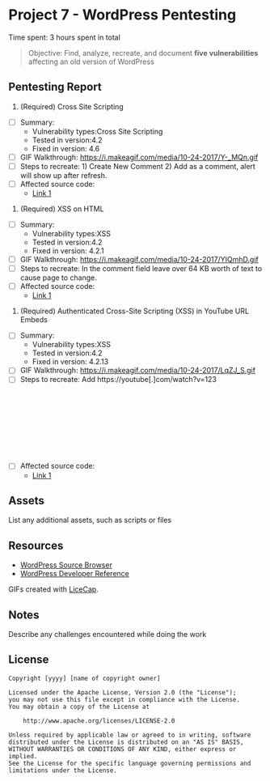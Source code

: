 # Project 7 - WordPress Pentesting

Time spent: 3 hours spent in total

> Objective: Find, analyze, recreate, and document **five vulnerabilities** affecting an old version of WordPress

## Pentesting Report

1. (Required) Cross Site Scripting
  - [ ] Summary:
    - Vulnerability types:Cross Site Scripting
    - Tested in version:4.2
    - Fixed in version: 4.6
  - [ ] GIF Walkthrough:
    https://i.makeagif.com/media/10-24-2017/Y-_MQn.gif
  - [ ] Steps to recreate: 1) Create New Comment
                          2) Add <script>alert("XSS")</script> as a comment, alert will show up after refresh.
  - [ ] Affected source code:
    - [Link 1](https://github.com/WordPress/WordPress/commit/c9e60dab176635d4bfaaf431c0ea891e4726d6e0)
1. (Required) XSS on HTML
  - [ ] Summary:
    - Vulnerability types:XSS
    - Tested in version:4.2
    - Fixed in version: 4.2.1
  - [ ] GIF Walkthrough: https://i.makeagif.com/media/10-24-2017/YIQmhD.gif
  - [ ] Steps to recreate: In the comment field leave over 64 KB worth of text to cause page to change.
  - [ ] Affected source code:
    - [Link 1](https://cve.mitre.org/cgi-bin/cvename.cgi?name=CVE-2015-5622)
1. (Required) Authenticated Cross-Site Scripting (XSS) in YouTube URL Embeds
  - [ ] Summary:
    - Vulnerability types:XSS
    - Tested in version:4.2
    - Fixed in version: 4.2.13
  - [ ] GIF Walkthrough: https://i.makeagif.com/media/10-24-2017/LqZJ_S.gif
  - [ ] Steps to recreate: Add https://youtube[.]com/watch?v=123<svg onload=alert(1)>
                          as a post.
                          Alert will show up after the page refreshes.
  - [ ] Affected source code:
    - [Link 1](https://github.com/WordPress/WordPress/commit/419c8d97ce8df7d5004ee0b566bc5e095f0a6ca8)

## Assets

List any additional assets, such as scripts or files

## Resources

- [WordPress Source Browser](https://core.trac.wordpress.org/browser/)
- [WordPress Developer Reference](https://developer.wordpress.org/reference/)

GIFs created with [LiceCap](http://www.cockos.com/licecap/).

## Notes

Describe any challenges encountered while doing the work

## License

    Copyright [yyyy] [name of copyright owner]

    Licensed under the Apache License, Version 2.0 (the "License");
    you may not use this file except in compliance with the License.
    You may obtain a copy of the License at

        http://www.apache.org/licenses/LICENSE-2.0

    Unless required by applicable law or agreed to in writing, software
    distributed under the License is distributed on an "AS IS" BASIS,
    WITHOUT WARRANTIES OR CONDITIONS OF ANY KIND, either express or implied.
    See the License for the specific language governing permissions and
    limitations under the License.

